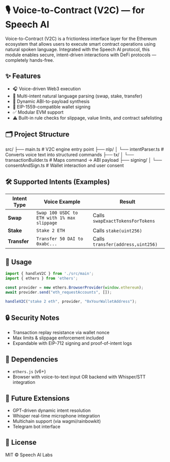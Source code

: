 # 🎙️ Voice-to-Contract (V2C) — for Speech AI

Voice-to-Contract (V2C) is a frictionless interface layer for the Ethereum ecosystem that allows users to execute smart contract operations using natural spoken language. Integrated with the Speech AI protocol, this module enables secure, intent-driven interactions with DeFi protocols — completely hands-free.

## ✨ Features

- 🎧 Voice-driven Web3 execution
- 🧠 Multi-intent natural language parsing (swap, stake, transfer)
- 🔁 Dynamic ABI-to-payload synthesis
- 🔐 EIP-1559-compatible wallet signing
- ✅ Modular EVM support
- ⚠️ Built-in rule checks for slippage, value limits, and contract safelisting

## 🗂 Project Structure

src/
├── main.ts                      # V2C engine entry point
├── nlp/
│   └── intentParser.ts         # Converts voice text into structured commands
├── tx/
│   └── transactionBuilder.ts   # Maps command → ABI payload
├── signing/
│   └── consentAndSign.ts       # Wallet interaction and user consent

## 🛠 Supported Intents (Examples)

| Intent Type | Voice Example | Result |
|-------------|----------------|--------|
| **Swap** | `Swap 100 USDC to ETH with 1% max slippage` | Calls `swapExactTokensForTokens` |
| **Stake** | `Stake 2 ETH` | Calls `stake(uint256)` |
| **Transfer** | `Transfer 50 DAI to 0xabc...` | Calls `transfer(address,uint256)` |

## 🚀 Usage

```ts
import { handleV2C } from './src/main';
import { ethers } from 'ethers';

const provider = new ethers.BrowserProvider(window.ethereum);
await provider.send("eth_requestAccounts", []);

handleV2C("stake 2 eth", provider, "0xYourWalletAddress");
```

## 🔒 Security Notes

- Transaction replay resistance via wallet nonce
- Max limits & slippage enforcement included
- Expandable with EIP-712 signing and proof-of-intent logs

## 🔧 Dependencies

- `ethers.js` (v6+)
- Browser with voice-to-text input OR backend with Whisper/STT integration

## 🧩 Future Extensions

- GPT-driven dynamic intent resolution
- Whisper real-time microphone integration
- Multichain support (via wagmi/rainbowkit)
- Telegram bot interface

## 📄 License

MIT © Speech AI Labs

